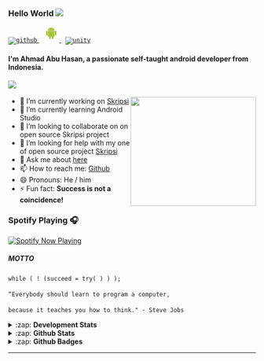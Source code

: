 <!--### Hi there 👋-->
### Hello World <img src="https://github.com/eby8zevin/eby8zevin/blob/main/assets/Hi.gif" width="29px">

<!--
**eby8zevin/eby8zevin** is a ✨ _special_ ✨ repository because its `README.md` (this file) appears on your GitHub profile.

Here are some ideas to get you started:
-->

<p align="left">
  <a href="https://github.com/eby8zevin" target="_blank">
    <code><img src="https://github.com/eby8zevin/eby8zevin/blob/main/assets/GitHub.png" alt="github" width="33" height="33"/></code>
  </a>
  &nbsp;
  <a href="https://github.com/eby8zevin/QRBarcode" target="_blank">
    <code><img src="https://raw.githubusercontent.com/devicons/devicon/master/icons/android/android-original-wordmark.svg" alt="android" width="33" height="33"/></code>
  </a>
  &nbsp;
  <a href="https://github.com/eby8zevin/unity-ARMarker" target="_blank">
    <code><img src="https://www.vectorlogo.zone/logos/unity3d/unity3d-icon.svg" alt="unity" width="33" height="33"/></code>
  </a>
</p>

#### I'm Ahmad Abu Hasan, a passionate self-taught android developer from Indonesia.

![](https://komarev.com/ghpvc/?username=eby8zevin&color=brightgreen&label=Profile+Views)

<a href="https://github.com/eby8zevin">
  <code><img src="https://github.com/eby8zevin/eby8zevin/blob/main/assets/Octocat.png" width="255" height="222" align='right'></code>
</a>

- 🔭 I’m currently working on [Skripsi](https://github.com/eby8zevin/skripsi)
- 🌱 I’m currently learning Android Studio
- 👯 I’m looking to collaborate on on open source Skripsi project
- 🤔 I’m looking for help with my one of open source project [Skripsi](https://github.com/eby8zevin/skripsi)
- 💬 Ask me about [here](https://github.com/eby8zevin/eby8zevin/issues)
- 📫 How to reach me: [Github](https://github.com/eby8zevin)
- 😄 Pronouns: He / him
- ⚡ Fun fact: **Success is not a coincidence!**

### Spotify Playing 🎧

[<img src="https://spotify-now-playing-ahmadabuhasan.vercel.app/api/spotify-playing" alt="Spotify Now Playing" width="350" />](https://open.spotify.com/user/gr3y7pr12w9ol2dy2ccdb10e7)

##### MOTTO
```
while ( ! (succeed = try( ) ) );

“Everybody should learn to program a computer, 

because it teaches you how to think." - Steve Jobs
```

<details>
  <summary> :zap: <b>Development Stats</b> </summary>
  
  ![Waka Readme](https://github.com/eby8zevin/eby8zevin/workflows/Waka%20Readme/badge.svg)
<!--START_SECTION:waka-->
![Lines of code](https://img.shields.io/badge/From%20Hello%20World%20I%27ve%20Written-195969%20lines%20of%20code-blue)

**🐱 My Github Data** 

> 🏆 1,009 Contributions in the Year 2021
 > 
> 📦 238.0 kB Used in Github's Storage 
 > 
> 🚫 Not Opted to Hire
 > 
> 📜 76 Public Repositories 
 > 
> 🔑 1 Private Repository 
 > 
**I'm an Early 🐤** 

```text
🌞 Morning    139 commits    ███████░░░░░░░░░░░░░░░░░░   31.1% 
🌆 Daytime    113 commits    ██████░░░░░░░░░░░░░░░░░░░   25.28% 
🌃 Evening    136 commits    ███████░░░░░░░░░░░░░░░░░░   30.43% 
🌙 Night      59 commits     ███░░░░░░░░░░░░░░░░░░░░░░   13.2%

```
📅 **I'm Most Productive on Tuesday** 

```text
Monday       68 commits     ███░░░░░░░░░░░░░░░░░░░░░░   15.21% 
Tuesday      101 commits    █████░░░░░░░░░░░░░░░░░░░░   22.6% 
Wednesday    53 commits     ███░░░░░░░░░░░░░░░░░░░░░░   11.86% 
Thursday     71 commits     ████░░░░░░░░░░░░░░░░░░░░░   15.88% 
Friday       56 commits     ███░░░░░░░░░░░░░░░░░░░░░░   12.53% 
Saturday     59 commits     ███░░░░░░░░░░░░░░░░░░░░░░   13.2% 
Sunday       39 commits     ██░░░░░░░░░░░░░░░░░░░░░░░   8.72%

```


📊 **This Week I Spent My Time On** 

```text
💬 Programming Languages: 
Java                     13 hrs 26 mins      ████████████████████░░░░░   80.93% 
XML                      2 hrs 54 mins       ████░░░░░░░░░░░░░░░░░░░░░   17.48% 
Groovy                   15 mins             ░░░░░░░░░░░░░░░░░░░░░░░░░   1.59%

💻 Operating System: 
Windows                  16 hrs 37 mins      █████████████████████████   100.0%

```

**I Mostly Code in Java** 

```text
Java                     30 repos            ███████████████░░░░░░░░░░   62.5% 
PHP                      7 repos             ███░░░░░░░░░░░░░░░░░░░░░░   14.58% 
JavaScript               3 repos             █░░░░░░░░░░░░░░░░░░░░░░░░   6.25% 
C#                       3 repos             █░░░░░░░░░░░░░░░░░░░░░░░░   6.25% 
HTML                     3 repos             █░░░░░░░░░░░░░░░░░░░░░░░░   6.25%

```


**Timeline**

![Chart not found](https://raw.githubusercontent.com/eby8zevin/eby8zevin/main/charts/bar_graph.png) 


<!--END_SECTION:waka-->
</details>

<details>
  <summary> :zap: <b>Github Stats</b> </summary>
<p align="center">:heart:</p>
<p align="center"><a href="https://github.com/eby8zevin">
  <img src="https://github-readme-stats.vercel.app/api?username=eby8zevin&show_icons=true&theme=dark&line_height=20">
  <img src="https://github-readme-stats.vercel.app/api/top-langs/?username=eby8zevin&layout=compact&theme=dark">
</a></p>
<p align="center">
  <a href="https://github.com/eby8zevin">
    <img src="https://github-readme-streak-stats.herokuapp.com/?user=eby8zevin&theme=dark"/>
  </a>
</p>
</details>

<details>
  <summary> :zap: <b>Github Badges</b> </summary>
  <br>
  <a href='https://archiveprogram.github.com/'><img src='https://raw.githubusercontent.com/acervenky/animated-github-badges/master/assets/acbadge.gif' width='40' height='40'></a> 
  <a href='https://docs.github.com/en/developers'><img src='https://raw.githubusercontent.com/acervenky/animated-github-badges/master/assets/devbadge.gif' width='40' height='40'></a> 
  <a href='https://github.com/pricing'><img src='https://raw.githubusercontent.com/acervenky/animated-github-badges/master/assets/pro.gif' width='40' height='40'></a> 
  <a href='https://stars.github.com/'><img src='https://raw.githubusercontent.com/acervenky/animated-github-badges/master/assets/starbadge.gif' width='35' height='35'></a> 
  <a href='https://docs.github.com/en/github/supporting-the-open-source-community-with-github-sponsors'><img src='https://raw.githubusercontent.com/acervenky/animated-github-badges/master/assets/sponsorbadge.gif' width='35' height='35'></a>
</details>

___
